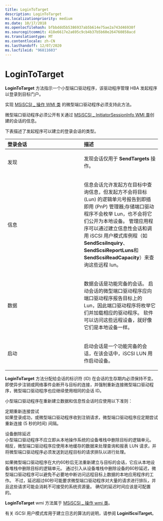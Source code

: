 ```yaml
---
title: LoginToTarget
description: LoginToTarget
ms.localizationpriority: medium
ms.date: 10/17/2018
ms.openlocfilehash: bfbbddd5b5386937ab5b614e75ae2a743d46930f
ms.sourcegitcommit: 418e6617e2a695c9cb4b37b5b60e264760858acd
ms.translationtype: MT
ms.contentlocale: zh-CN
ms.lasthandoff: 12/07/2020
ms.locfileid: "96811603"
---
```

# <a name="logintotarget"></a>LoginToTarget


**LoginToTarget** 方法指示一个小型端口驱动程序，该驱动程序管理 HBA 发起程序以登录到目标门户。

实现 [MSiSCSI \_ 操作 WMI 类](msiscsi-operations-wmi-class.md) 的微型端口驱动程序必须支持此方法。

微型端口驱动程序必须公开有关通过 [MSiSCSI \_ InitiatorSessionInfo WMI 类](msiscsi-initiatorsessioninfo-wmi-class.md)创建的会话的信息。

下表描述了发起程序可以建立的登录会话的类型。

<table>
<colgroup>
<col width="50%" />
<col width="50%" />
</colgroup>
<thead>
<tr class="header">
<th align="left">登录会话</th>
<th align="left">描述</th>
</tr>
</thead>
<tbody>
<tr class="odd">
<td align="left"><p>发现</p></td>
<td align="left"><p>发现会话仅用于 <strong>SendTargets</strong> 操作。</p></td>
</tr>
<tr class="even">
<td align="left"><p>信息</p></td>
<td align="left"><p>信息会话允许发起方在目标中查询信息，但发起方不会将目标 (Lun) 的逻辑单元号报告到即插即用 (PnP) 管理器;存储端口驱动程序不会枚举 Lun，也不会将它们公开为本地设备。 管理应用程序可以通过建立信息性会话和调用 iSCSI 用户模式库例程（如 <strong>SendScsiInquiry</strong>、 <strong>SendScsiReportLuns</strong>和 <strong>SendScsiReadCapacity</strong>）来查询这些远程 lun。</p></td>
</tr>
<tr class="odd">
<td align="left"><p>数据</p></td>
<td align="left"><p>数据会话是功能完备的会话。 启动会话的微型端口驱动程序应向端口驱动程序报告目标上的 Lun，因此端口驱动程序将枚举它们并加载相应的驱动程序。 软件可以访问这些远程设备，就好像它们是本地设备一样。</p></td>
</tr>
<tr class="even">
<td align="left"><p>启动</p></td>
<td align="left"><p>启动会话是一个功能完备的会话，在该会话中，iSCSI LUN 用作启动设备。</p></td>
</tr>
</tbody>
</table>

 

**LoginToTarget** 方法分配给会话的标识符 (ID) 在会话的生存期内必须保持不变。 即使异步注销或网络事件会断开与目标的连接，并强制重新连接微型端口驱动程序，微型端口驱动程序也应继续使用相同的会话 ID。

小型端口驱动程序在重新建立数据和信息性会话时应使用以下准则：

<span id="Periodic_reconnection_attempts"></span><span id="periodic_reconnection_attempts"></span><span id="PERIODIC_RECONNECTION_ATTEMPTS"></span>定期重新连接尝试  
如果登录成功，或微型端口驱动程序收到注销请求，微型端口驱动程序应定期尝试重新连接 (5 秒的时间) 间隔。

<span id="Device_removal_latency"></span><span id="device_removal_latency"></span><span id="DEVICE_REMOVAL_LATENCY"></span>设备删除延迟  
小型端口驱动程序不应立即从本地操作系统的设备堆栈中删除目标的逻辑单元。 相反，微型端口驱动程序应使用本地缓存的数据来处理查询和报表 LUN 请求，并将微型端口驱动程序必须发送到远程目标的请求排队以进行处理。

如果微型端口驱动程序在大约60秒后无法重新建立与目标的会话，它应从本地设备堆栈中删除目标的逻辑单元。 通过引入从设备堆栈中删除设备的60秒延迟，微型端口驱动程序可以避免不必要地中断访问远程目标上数据的本地应用程序的工作。 不过，延迟超过60秒可能要求微型端口驱动程序对大量的请求进行排队，并且这些请求可能会消耗不可接受的系统资源量。 确切的延迟时间应该是可配置的。

**LoginToTarget** wmi 方法属于 [MSiSCSI \_ 操作 wmi 类](msiscsi-operations-wmi-class.md)。

有关 iSCSI 用户模式库用于建立日志的算法的说明，请参阅 **LoginIScsiTarget**。

 

 





